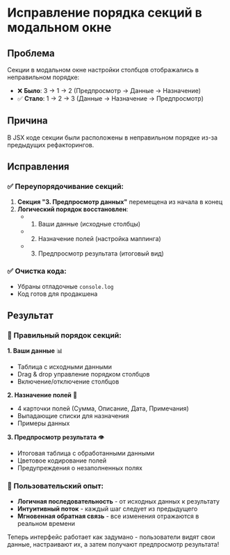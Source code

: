 # Исправление порядка секций в модальном окне

## Проблема
Секции в модальном окне настройки столбцов отображались в неправильном порядке:
- ❌ **Было**: 3 → 1 → 2 (Предпросмотр → Данные → Назначение)
- ✅ **Стало**: 1 → 2 → 3 (Данные → Назначение → Предпросмотр)

## Причина
В JSX коде секции были расположены в неправильном порядке из-за предыдущих рефакторингов.

## Исправления

### ✅ Переупорядочивание секций:
1. **Секция "3. Предпросмотр данных"** перемещена из начала в конец
2. **Логический порядок восстановлен**: 
   - 1. Ваши данные (исходные столбцы)
   - 2. Назначение полей (настройка маппинга)
   - 3. Предпросмотр результата (итоговый вид)

### ✅ Очистка кода:
- Убраны отладочные `console.log` 
- Код готов для продакшена

## Результат

### 🎯 Правильный порядок секций:

**1. Ваши данные** 📊
- Таблица с исходными данными
- Drag & drop управление порядком столбцов
- Включение/отключение столбцов

**2. Назначение полей** 🎯  
- 4 карточки полей (Сумма, Описание, Дата, Примечания)
- Выпадающие списки для назначения
- Примеры данных

**3. Предпросмотр результата** 👁️
- Итоговая таблица с обработанными данными
- Цветовое кодирование полей
- Предупреждения о незаполненных полях

### 🚀 Пользовательский опыт:
- **Логичная последовательность** - от исходных данных к результату
- **Интуитивный поток** - каждый шаг следует из предыдущего
- **Мгновенная обратная связь** - все изменения отражаются в реальном времени

Теперь интерфейс работает как задумано - пользователи видят свои данные, настраивают их, а затем получают предпросмотр результата!